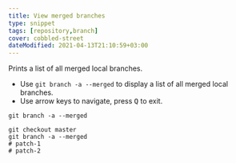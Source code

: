 ```yaml
---
title: View merged branches
type: snippet
tags: [repository,branch]
cover: cobbled-street
dateModified: 2021-04-13T21:10:59+03:00
---
```


Prints a list of all merged local branches.

- Use `git branch -a --merged` to display a list of all merged local branches.
- Use arrow keys to navigate, press <kbd>Q</kbd> to exit.

```shell
git branch -a --merged
```

```shell
git checkout master
git branch -a --merged
# patch-1
# patch-2
```
